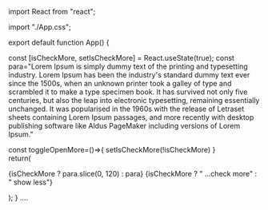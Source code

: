 import React from "react";

import "./App.css";

export default function App() {
  
  
  const [isCheckMore, setIsCheckMore] = React.useState(true);
  const para="Lorem Ipsum is simply dummy text of the printing and typesetting industry. Lorem Ipsum has been the industry's standard dummy text ever since the 1500s, when an unknown printer took a galley of type and scrambled it to make a type specimen book. It has survived not only five centuries, but also the leap into electronic typesetting, remaining essentially unchanged. It was popularised in the 1960s with the release of Letraset sheets containing Lorem Ipsum passages, and more recently with desktop publishing software like Aldus PageMaker including versions of Lorem Ipsum."

  const toggleOpenMore=()=>{
    setIsCheckMore(!isCheckMore)
  }  
  return(
    <p className="text">
    {isCheckMore ? para.slice(0, 120) : para}
    <span onClick={toggleOpenMore} className="read-or-hide">
      {isCheckMore ? "  ...check more" : "  show less"}
    </span>
  </p>
  );
}
....



